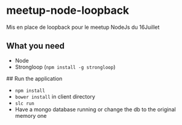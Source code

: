 # meetup-node-loopback
Mis en place de loopback pour le meetup NodeJs du 16Juillet

## What you need
* Node
* Strongloop (`npm install -g strongloop`)

## Run the application
* `npm install`
* `bower install` in client directory
* `slc run`
* Have a mongo database running or change the db to the original memory one

